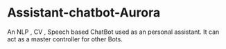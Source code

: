 # Assistant-chatbot-Aurora
An NLP , CV , Speech based ChatBot used as an personal assistant. It can act as a master controller for other Bots. 
